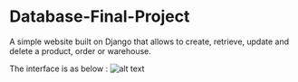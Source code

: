 # Database-Final-Project
A simple website built on Django that allows to create, retrieve, update and delete a product, order or warehouse.

The interface is as below :
![alt text](https://img.onl/5OWWX2)
